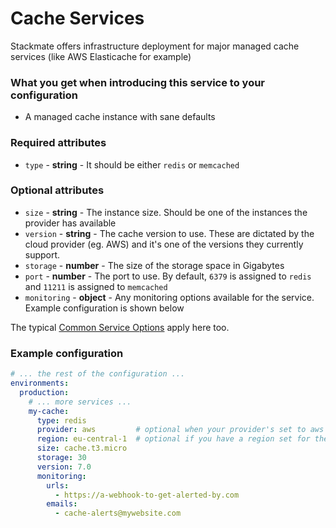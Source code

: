# Cache Services

Stackmate offers infrastructure deployment for major managed cache services (like AWS Elasticache for example)

### What you get when introducing this service to your configuration

* A managed cache instance with sane defaults

### Required attributes

* `type` - **string** - It should be either `redis` or `memcached`

### Optional attributes

* `size` - **string** - The instance size. Should be one of the instances the provider has available
* `version` - **string** - The cache version to use. These are dictated by the cloud provider (eg. AWS) and it's one of the versions they currently support.
* `storage` - **number** - The size of the storage space in Gigabytes
* `port` - **number** - The port to use. By default, `6379` is assigned to `redis` and `11211` is assigned to `memcached`
* `monitoring` - **object** - Any monitoring options available for the service. Example configuration is shown below

The typical [Common Service Options](../configuration/environments.md#common-service-options) apply here too.

### Example configuration

```yaml
# ... the rest of the configuration ...
environments:
  production:
    # ... more services ...
    my-cache:
      type: redis
      provider: aws         # optional when your provider's set to aws
      region: eu-central-1  # optional if you have a region set for the project
      size: cache.t3.micro
      storage: 30
      version: 7.0
      monitoring:
        urls:
          - https://a-webhook-to-get-alerted-by.com
        emails:
          - cache-alerts@mywebsite.com
```

